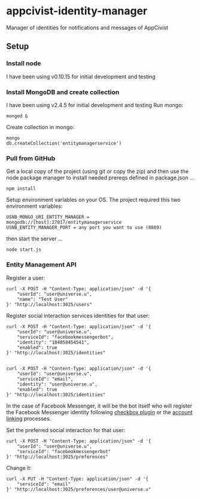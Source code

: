 # appcivist-identity-manager
Manager of identities for notifications and messages of AppCivist

## Setup
### Install node  
I have been using v0.10.15 for initial development and testing

### Install MongoDB and create collection
I have been using v2.4.5 for initial development and testing
Run mongo: 
```
mongod &
```

Create collection in mongo: 
```
mongo
db.createCollection('entitymanagerservice')
```

### Pull from GitHub
Get a local copy of the project (using git or copy the zip) and then use the node package manager to install needed prereqs defined in package.json ...
```
npm install
```

Setup  environment variables on your OS. The project required this two environment variables: 

```
USNB_MONGO_URI_ENTITY_MANAGER = mongodb://[host]:27017/entitymanagerservice
USNB_ENTITY_MANAGER_PORT = any port you want to use (8889)
```

then start the server ...
```
node start.js
```

### Entity Management API ###

Register a user:

```
curl -X POST -H "Content-Type: application/json" -d '{
    "userId": "user@universe.u",
    "name": "Test User"
}' "http://localhost:3025/users"
```

Register social interaction services identities for that user:

```
curl -X POST -H "Content-Type: application/json" -d '{
    "userId": "user@universe.u",
    "serviceId": "facebookmessengerbot",
    "identity": "184858454541",
    "enabled": true
}' "http://localhost:3025/identities"


curl -X POST -H "Content-Type: application/json" -d '{
    "userId": "user@universe.u",
    "serviceId": "email",
    "identity": "user@universe.u",
    "enabled": true
}' "http://localhost:3025/identities"
```

In the case of Facebook Messenger, it will be the bot itself who will register
the Facebook Messenger identity following [checkbox plugin](https://developers.facebook.com/docs/messenger-platform/plugin-reference/checkbox-plugin)
or the [account linking](https://developers.facebook.com/docs/messenger-platform/account-linking/v2.10) processes.

Set the preferred social interaction for that user:

```
curl -X POST -H "Content-Type: application/json" -d '{
    "userId": "user@universe.u",
    "serviceId": "facebookmessengerbot"
}' "http://localhost:3025/preferences"
```

Change it:

```
curl -X PUT -H "Content-Type: application/json" -d '{
    "serviceId": "email"
}' "http://localhost:3025/preferences/user@universe.u"
```
